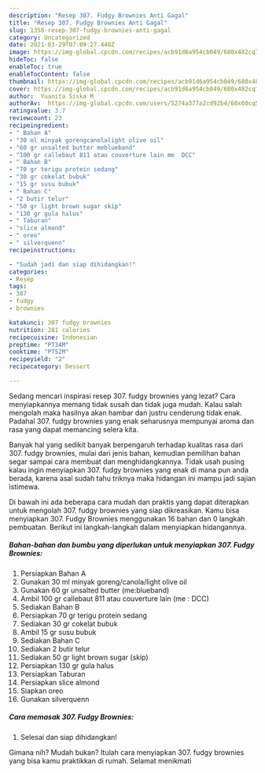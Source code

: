 ```yaml
---
description: "Resep 307. Fudgy Brownies Anti Gagal"
title: "Resep 307. Fudgy Brownies Anti Gagal"
slug: 1358-resep-307-fudgy-brownies-anti-gagal
category: Uncategorized
date: 2021-03-29T07:09:27.440Z
image: https://img-global.cpcdn.com/recipes/acb91d6a954cb049/680x482cq70/307-fudgy-brownies-foto-resep-utama.jpg
hideToc: false
enableToc: true
enableTocContent: false
thumbnail: https://img-global.cpcdn.com/recipes/acb91d6a954cb049/680x482cq70/307-fudgy-brownies-foto-resep-utama.jpg
cover: https://img-global.cpcdn.com/recipes/acb91d6a954cb049/680x482cq70/307-fudgy-brownies-foto-resep-utama.jpg
author:  Yuanita Siska M
authorAv:  https://img-global.cpcdn.com/users/5274a377a2cd92b4/60x60cq50/avatar.jpg
ratingvalue: 3.7
reviewcount: 23
recipeingredient:
- " Bahan A"
- "30 ml minyak gorengcanolalight olive oil"
- "60 gr unsalted butter meblueband"
- "100 gr callebaut 811 atau couverture lain me  DCC"
- " Bahan B"
- "70 gr terigu protein sedang"
- "30 gr cokelat bubuk"
- "15 gr susu bubuk"
- " Bahan C"
- "2 butir telur"
- "50 gr light brown sugar skip"
- "130 gr gula halus"
- " Taburan"
- "slice almond"
- " oreo"
- " silverquenn"
recipeinstructions:

- "Sudah jadi dan siap dihidangkan!"
categories:
- Resep
tags:
- 307
- fudgy
- brownies

katakunci: 307 fudgy brownies 
nutrition: 281 calories
recipecuisine: Indonesian
preptime: "PT34M"
cooktime: "PT52M"
recipeyield: "2"
recipecategory: Dessert

---
```



Sedang mencari inspirasi resep 307. fudgy brownies yang lezat? Cara menyiapkannya memang tidak susah dan tidak juga mudah. Kalau salah mengolah maka hasilnya akan hambar dan justru cenderung tidak enak. Padahal 307. fudgy brownies yang enak seharusnya mempunyai aroma dan rasa yang dapat memancing selera kita.




Banyak hal yang sedikit banyak berpengaruh terhadap kualitas rasa dari 307. fudgy brownies, mulai dari jenis bahan, kemudian pemilihan bahan segar sampai cara membuat dan menghidangkannya. Tidak usah pusing kalau ingin menyiapkan 307. fudgy brownies yang enak di mana pun anda berada, karena asal sudah tahu triknya maka hidangan ini mampu jadi sajian istimewa.


Di bawah ini ada beberapa cara mudah dan praktis yang dapat diterapkan untuk mengolah 307. fudgy brownies yang siap dikreasikan. Kamu bisa menyiapkan 307. Fudgy Brownies menggunakan 16 bahan dan 0 langkah pembuatan. Berikut ini langkah-langkah dalam menyiapkan hidangannya.

<!--inarticleads1-->

##### Bahan-bahan dan bumbu yang diperlukan untuk menyiapkan 307. Fudgy Brownies:

1. Persiapkan  Bahan A
1. Gunakan 30 ml minyak goreng/canola/light olive oil
1. Gunakan 60 gr unsalted butter (me:blueband)
1. Ambil 100 gr callebaut 811 atau couverture lain (me : DCC)
1. Sediakan  Bahan B
1. Persiapkan 70 gr terigu protein sedang
1. Sediakan 30 gr cokelat bubuk
1. Ambil 15 gr susu bubuk
1. Sediakan  Bahan C
1. Sediakan 2 butir telur
1. Sediakan 50 gr light brown sugar (skip)
1. Persiapkan 130 gr gula halus
1. Persiapkan  Taburan
1. Persiapkan slice almond
1. Siapkan  oreo
1. Gunakan  silverquenn




<!--inarticleads2-->

##### Cara memasak 307. Fudgy Brownies:


1. Selesai dan siap dihidangkan!



Gimana nih? Mudah bukan? Itulah cara menyiapkan 307. fudgy brownies yang bisa kamu praktikkan di rumah. Selamat menikmati
